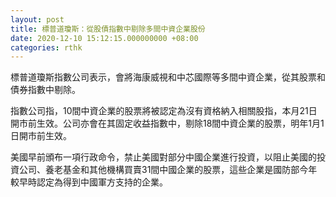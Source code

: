 ```yaml
---
layout: post
title: 標普道瓊斯：從股債指數中剔除多間中資企業股份
date: 2020-12-10 15:12:15.000000000 +08:00
categories: rthk
---
```


標普道瓊斯指數公司表示，會將海康威視和中芯國際等多間中資企業，從其股票和債券指數中剔除。

指數公司指，10間中資企業的股票將被認定為沒有資格納入相關股指，本月21日開市前生效。公司亦會在其固定收益指數中，剔除18間中資企業的股票，明年1月1日開市前生效。

美國早前頒布一項行政命令，禁止美國對部分中國企業進行投資，以阻止美國的投資公司、養老基金和其他機構買賣31間中國企業的股票，這些企業是國防部今年較早時認定為得到中國軍方支持的企業。
